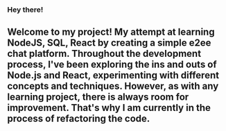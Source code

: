 ### Hey there!

## Welcome to my project! My attempt at learning NodeJS, SQL, React by creating a simple e2ee chat platform. Throughout the development process, I've been exploring the ins and outs of Node.js and React, experimenting with different concepts and techniques. However, as with any learning project, there is always room for improvement. That's why I am currently in the process of refactoring the code.